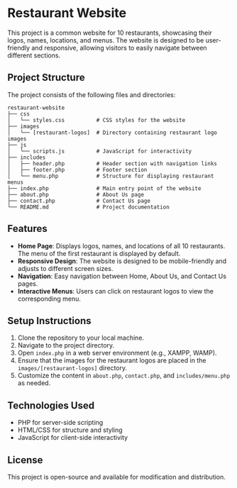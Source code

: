 # Restaurant Website

This project is a common website for 10 restaurants, showcasing their logos, names, locations, and menus. The website is designed to be user-friendly and responsive, allowing visitors to easily navigate between different sections.

## Project Structure

The project consists of the following files and directories:

```
restaurant-website
├── css
│   └── styles.css          # CSS styles for the website
├── images
│   └── [restaurant-logos]  # Directory containing restaurant logo images
├── js
│   └── scripts.js          # JavaScript for interactivity
├── includes
│   ├── header.php          # Header section with navigation links
│   ├── footer.php          # Footer section
│   └── menu.php            # Structure for displaying restaurant menus
├── index.php               # Main entry point of the website
├── about.php               # About Us page
├── contact.php             # Contact Us page
└── README.md               # Project documentation
```

## Features

- **Home Page**: Displays logos, names, and locations of all 10 restaurants. The menu of the first restaurant is displayed by default.
- **Responsive Design**: The website is designed to be mobile-friendly and adjusts to different screen sizes.
- **Navigation**: Easy navigation between Home, About Us, and Contact Us pages.
- **Interactive Menus**: Users can click on restaurant logos to view the corresponding menu.

## Setup Instructions

1. Clone the repository to your local machine.
2. Navigate to the project directory.
3. Open `index.php` in a web server environment (e.g., XAMPP, WAMP).
4. Ensure that the images for the restaurant logos are placed in the `images/[restaurant-logos]` directory.
5. Customize the content in `about.php`, `contact.php`, and `includes/menu.php` as needed.

## Technologies Used

- PHP for server-side scripting
- HTML/CSS for structure and styling
- JavaScript for client-side interactivity

## License

This project is open-source and available for modification and distribution.